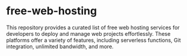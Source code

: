 # free-web-hosting
This repository provides a curated list of free web hosting services for developers to deploy and manage web projects effortlessly. These platforms offer a variety of features, including serverless functions, Git integration, unlimited bandwidth, and more.
